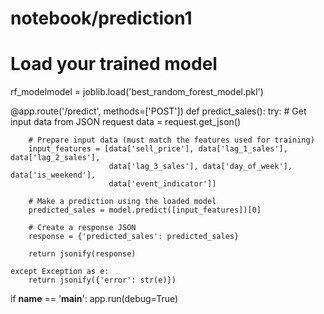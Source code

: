 # notebook/prediction1
# Load your trained model 
rf_modelmodel = joblib.load('best_random_forest_model.pkl')

@app.route('/predict', methods=['POST'])
def predict_sales():
    try:
        # Get input data from JSON request
        data = request.get_json()

        # Prepare input data (must match the features used for training)
        input_features = [data['sell_price'], data['lag_1_sales'], data['lag_2_sales'],
                          data['lag_3_sales'], data['day_of_week'], data['is_weekend'],
                          data['event_indicator']]

        # Make a prediction using the loaded model
        predicted_sales = model.predict([input_features])[0]

        # Create a response JSON
        response = {'predicted_sales': predicted_sales}

        return jsonify(response)

    except Exception as e:
        return jsonify({'error': str(e)})

if __name__ == '__main__':
    app.run(debug=True)
